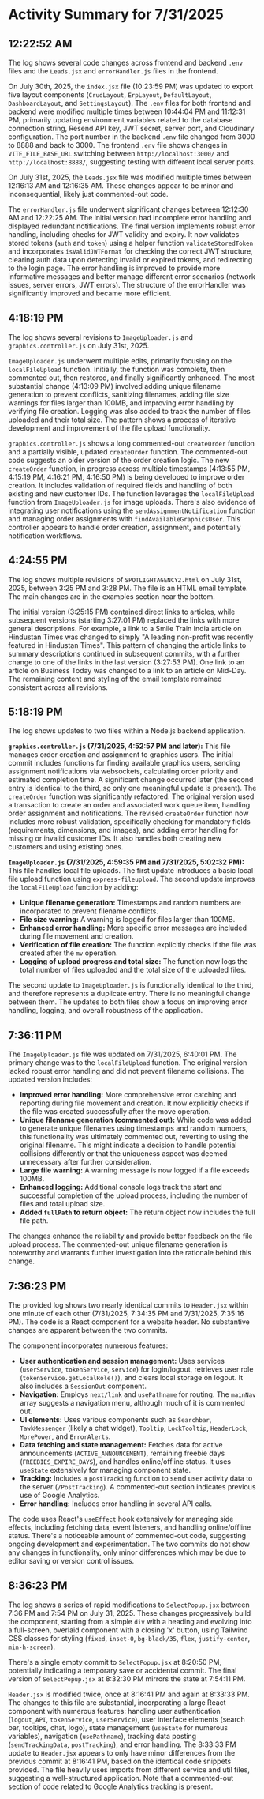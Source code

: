 # Activity Summary for 7/31/2025

## 12:22:52 AM
The log shows several code changes across frontend and backend `.env` files and the `Leads.jsx` and `errorHandler.js` files in the frontend.

On July 30th, 2025, the `index.jsx` file (10:23:59 PM) was updated to export five layout components (`CrudLayout`, `ErpLayout`, `DefaultLayout`, `DashboardLayout`, and `SettingsLayout`).  The `.env` files for both frontend and backend were modified multiple times between 10:44:04 PM and 11:12:31 PM, primarily updating environment variables related to the database connection string,  Resend API key, JWT secret, server port, and Cloudinary configuration. The port number in the backend `.env` file changed from 3000 to 8888 and back to 3000.  The frontend `.env` file shows changes in `VITE_FILE_BASE_URL` switching between `http://localhost:3000/` and `http://localhost:8888/`, suggesting testing with different local server ports.

On July 31st, 2025, the `Leads.jsx` file was modified multiple times between 12:16:13 AM and 12:16:35 AM. These changes appear to be minor and inconsequential, likely just commented-out code.

The `errorHandler.js` file underwent significant changes between 12:12:30 AM and 12:22:25 AM. The initial version had incomplete error handling and displayed redundant notifications.  The final version implements robust error handling, including checks for JWT validity and expiry. It now validates stored tokens (`auth` and `token`) using a helper function `validateStoredToken` and incorporates `isValidJWTFormat` for checking the correct JWT structure, clearing auth data upon detecting invalid or expired tokens, and redirecting to the login page.  The error handling is improved to provide more informative messages and better manage different error scenarios (network issues, server errors, JWT errors).  The structure of the errorHandler was significantly improved and became more efficient.


## 4:18:19 PM
The log shows several revisions to `ImageUploader.js` and `graphics.controller.js` on July 31st, 2025.

`ImageUploader.js` underwent multiple edits, primarily focusing on the `localFileUpload` function.  Initially, the function was complete, then commented out, then restored, and finally significantly enhanced. The most substantial change (4:13:09 PM) involved adding unique filename generation to prevent conflicts,  sanitizing filenames, adding file size warnings for files larger than 100MB, and improving error handling by verifying file creation.  Logging was also added to track the number of files uploaded and their total size.  The pattern shows a process of iterative development and improvement of the file upload functionality.


`graphics.controller.js` shows a long commented-out `createOrder` function and a partially visible, updated `createOrder` function. The commented-out code suggests an older version of the order creation logic. The new `createOrder` function, in progress across multiple timestamps (4:13:55 PM, 4:15:19 PM, 4:16:21 PM, 4:16:50 PM) is being developed to improve order creation.  It includes validation of required fields and handling of both existing and new customer IDs.  The function leverages the `localFileUpload` function from `ImageUploader.js` for image uploads.  There's also evidence of integrating user notifications using the `sendAssignmentNotification` function and managing order assignments with `findAvailableGraphicsUser`. This controller appears to handle order creation, assignment, and potentially notification workflows.


## 4:24:55 PM
The log shows multiple revisions of `SPOTLIGHTAGENCY2.html` on July 31st, 2025, between 3:25 PM and 3:28 PM.  The file is an HTML email template.  The main changes are in the examples section near the bottom.

The initial version (3:25:15 PM) contained direct links to articles, while subsequent versions (starting 3:27:01 PM) replaced the links with more general descriptions. For example,  a link to a Smile Train India article on Hindustan Times was changed to simply "A leading non-profit was recently featured in Hindustan Times".  This pattern of changing the article links to summary descriptions continued in subsequent commits, with a further change  to one of the links in the last version (3:27:53 PM). One link to an article on Business Today was changed to a link to an article on Mid-Day.  The remaining content and styling of the email template remained consistent across all revisions.


## 5:18:19 PM
The log shows updates to two files within a Node.js backend application.

**`graphics.controller.js` (7/31/2025, 4:52:57 PM and later):** This file manages order creation and assignment to graphics users.  The initial commit includes functions for finding available graphics users, sending assignment notifications via websockets, calculating order priority and estimated completion time.  A significant change occurred later (the second entry is identical to the third, so only one meaningful update is present).  The `createOrder` function was significantly refactored.  The original version used a transaction to create an order and associated work queue item, handling order assignment and notifications. The revised `createOrder` function now includes more robust validation, specifically checking for mandatory fields (requirements, dimensions, and images), and adding error handling for missing or invalid customer IDs.  It also handles both creating new customers and using existing ones.


**`ImageUploader.js` (7/31/2025, 4:59:35 PM and 7/31/2025, 5:02:32 PM):** This file handles local file uploads. The first update introduces a basic local file upload function using `express-fileupload`. The second update improves the `localFileUpload` function by adding:

*   **Unique filename generation:**  Timestamps and random numbers are incorporated to prevent filename conflicts.
*   **File size warning:** A warning is logged for files larger than 100MB.
*   **Enhanced error handling:** More specific error messages are included during file movement and creation.
*   **Verification of file creation:** The function explicitly checks if the file was created after the `mv` operation.
*   **Logging of upload progress and total size:**  The function now logs the total number of files uploaded and the total size of the uploaded files.

The second update to `ImageUploader.js` is functionally identical to the third, and therefore represents a duplicate entry.  There is no meaningful change between them.  The updates to both files show a focus on improving error handling, logging, and overall robustness of the application.


## 7:36:11 PM
The `ImageUploader.js` file was updated on 7/31/2025, 6:40:01 PM.  The primary change was to the `localFileUpload` function.  The original version lacked robust error handling and did not prevent filename collisions.  The updated version includes:

* **Improved error handling:** More comprehensive error catching and reporting during file movement and creation.  It now explicitly checks if the file was created successfully after the move operation.
* **Unique filename generation (commented out):**  While code was added to generate unique filenames using timestamps and random numbers,  this functionality was ultimately commented out, reverting to using the original filename. This might indicate a decision to handle potential collisions differently or that the uniqueness aspect was deemed unnecessary after further consideration.
* **Large file warning:** A warning message is now logged if a file exceeds 100MB.
* **Enhanced logging:** Additional console logs track the start and successful completion of the upload process, including the number of files and total upload size.
* **Added `fullPath` to return object:** The return object now includes the full file path.


The changes enhance the reliability and provide better feedback on the file upload process.  The commented-out unique filename generation is noteworthy and warrants further investigation into the rationale behind this change.


## 7:36:23 PM
The provided log shows two nearly identical commits to `Header.jsx` within one minute of each other (7/31/2025, 7:34:35 PM and 7/31/2025, 7:35:16 PM).  The code is a React component for a website header.  No substantive changes are apparent between the two commits.

The component incorporates numerous features:

* **User authentication and session management:** Uses services (`userService`, `tokenService`, `service`) for login/logout, retrieves user role (`tokenService.getLocalRole()`), and clears local storage on logout.  It also includes a `SessionOut` component.
* **Navigation:** Employs `next/link` and `usePathname` for routing. The `mainNav` array suggests a navigation menu, although much of it is commented out.
* **UI elements:** Uses various components such as `Searchbar`, `TawkMessenger` (likely a chat widget), `Tooltip`, `LockTooltip`, `HeaderLock`, `MorePower`, and `ErrorAlerts`.
* **Data fetching and state management:**  Fetches data for active announcements (`ACTIVE_ANNOUNCEMENT`), remaining freebie days (`FREEBIES_EXPIRE_DAYS`), and handles online/offline status. It uses `useState` extensively for managing component state.
* **Tracking:** Includes a `postTracking` function to send user activity data to the server (`/PostTracking`).  A commented-out section indicates previous use of Google Analytics.
* **Error handling:** Includes error handling in several API calls.


The code uses React's `useEffect` hook extensively for managing side effects, including fetching data, event listeners, and handling online/offline status.  There's a noticeable amount of commented-out code, suggesting ongoing development and experimentation. The two commits do not show any changes in functionality, only minor differences which may be due to editor saving or version control issues.


## 8:36:23 PM
The log shows a series of rapid modifications to `SelectPopup.jsx` between 7:36 PM and 7:54 PM on July 31, 2025.  These changes progressively build the component, starting from a simple `div` with a heading and evolving into a full-screen, overlaid component with a closing 'x' button, using Tailwind CSS classes for styling (`fixed`, `inset-0`, `bg-black/35`, `flex`, `justify-center`, `min-h-screen`).

There's a single empty commit to `SelectPopup.jsx` at 8:20:50 PM, potentially indicating a temporary save or accidental commit.  The final version of `SelectPopup.jsx` at 8:32:30 PM mirrors the state at 7:54:11 PM.

`Header.jsx` is modified twice, once at 8:16:41 PM and again at 8:33:33 PM.  The changes to this file are substantial, incorporating a large React component with numerous features:  handling user authentication (`logout_API`, `tokenService`, `userService`), user interface elements (search bar, tooltips, chat, logo), state management (`useState` for numerous variables), navigation (`usePathname`), tracking data posting (`sendTrackingData`, `postTracking`), and error handling.  The 8:33:33 PM update to `Header.jsx` appears to only have minor differences from the previous commit at 8:16:41 PM, based on the identical code snippets provided.  The file heavily uses imports from different service and util files, suggesting a well-structured application.  Note that a commented-out section of code related to Google Analytics tracking is present.
